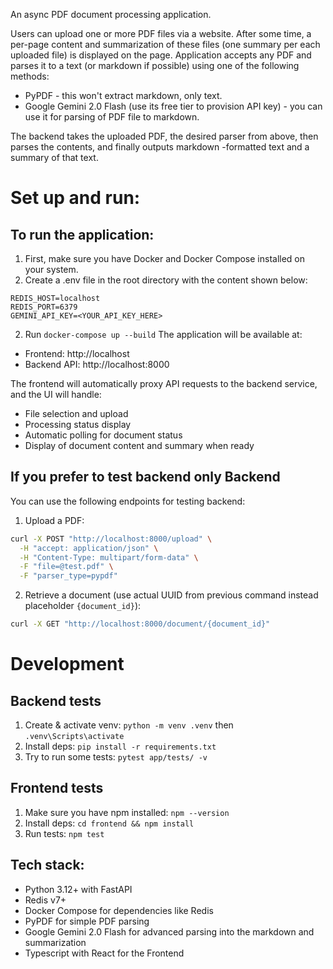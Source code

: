 An async PDF document processing application.

Users can upload one or more PDF files via a website. After some time, a per-page content and summarization of these files (one summary per each uploaded file) is displayed on the page. Application accepts any PDF and parses it to a text (or markdown if possible) using one of the following methods:
- PyPDF - this won't extract markdown, only text.
- Google Gemini 2.0 Flash (use its free tier to provision API key) - you can use it for parsing of PDF file to markdown.

The backend takes the uploaded PDF, the desired parser from above, then parses the contents, and finally outputs markdown -formatted text and a summary of that text.

# Set up and run:

## To run the application:
1. First, make sure you have Docker and Docker Compose installed on your system.
2. Create a .env file in the root directory with the content shown below:
```
REDIS_HOST=localhost
REDIS_PORT=6379
GEMINI_API_KEY=<YOUR_API_KEY_HERE>
```
2. Run `docker-compose up --build`
The application will be available at:

* Frontend: http://localhost
* Backend API: http://localhost:8000

The frontend will automatically proxy API requests to the backend service, and the UI will handle:
* File selection and upload
* Processing status display
* Automatic polling for document status
* Display of document content and summary when ready

## If you prefer to test backend only Backend
You can use the following endpoints for testing backend:

1. Upload a PDF:
```bash
curl -X POST "http://localhost:8000/upload" \
  -H "accept: application/json" \
  -H "Content-Type: multipart/form-data" \
  -F "file=@test.pdf" \
  -F "parser_type=pypdf"
  ```

2. Retrieve a document (use actual UUID from previous command instead placeholder `{document_id}`):
```bash
curl -X GET "http://localhost:8000/document/{document_id}"
```

# Development

## Backend tests
1. Create & activate venv: `python -m venv .venv` then `.venv\Scripts\activate`
2. Install deps: `pip install -r requirements.txt`
3. Try to run some tests: `pytest app/tests/ -v`

## Frontend tests
1. Make sure you have npm installed: `npm --version`
2. Install deps: `cd frontend && npm install`
3. Run tests: `npm test`

## Tech stack:
- Python 3.12+ with FastAPI
- Redis v7+
- Docker Compose for dependencies like Redis
- PyPDF for simple PDF parsing
- Google Gemini 2.0 Flash for advanced parsing into the markdown and summarization
- Typescript with React for the Frontend
